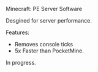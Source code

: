 Minecraft: PE Server Software

Desgined for server performance.

Features:
- Removes console ticks
- 5x Faster than PocketMine.

In progress.
